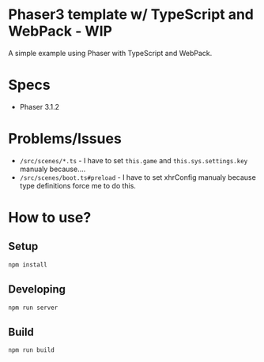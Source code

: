 # Phaser3 template w/ TypeScript and WebPack - WIP

A simple example using Phaser with TypeScript and WebPack.

# Specs

* Phaser 3.1.2

# Problems/Issues

* `/src/scenes/*.ts` - I have to set `this.game` and `this.sys.settings.key` manualy because....
* `/src/scenes/boot.ts#preload` - I have to set xhrConfig manualy because type definitions force me to do this.

# How to use?

## Setup

```sh
npm install
```

## Developing

```sh
npm run server
```

## Build

```sh
npm run build
```
